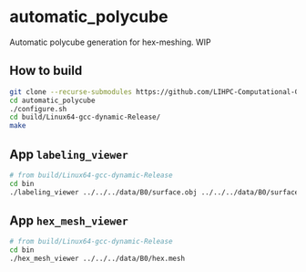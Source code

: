 # automatic_polycube
Automatic polycube generation for hex-meshing. WIP

## How to build

```bash
git clone --recurse-submodules https://github.com/LIHPC-Computational-Geometry/automatic_polycube.git
cd automatic_polycube
./configure.sh
cd build/Linux64-gcc-dynamic-Release/
make
```

## App `labeling_viewer`

```bash
# from build/Linux64-gcc-dynamic-Release
cd bin
./labeling_viewer ../../../data/B0/surface.obj ../../../data/B0/surface_labeling.txt
```

## App `hex_mesh_viewer`

```bash
# from build/Linux64-gcc-dynamic-Release
cd bin
./hex_mesh_viewer ../../../data/B0/hex.mesh
```